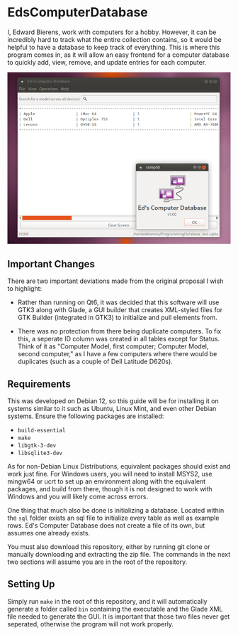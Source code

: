 # EdsComputerDatabase
I, Edward Bierens, work with computers for a hobby. However, it can be incredibly hard to track what the entire collection contains, so it would be helpful to have a database to keep track of everything. This is where this program comes in, as it will allow an easy frontend for a computer database to quickly add, view, remove, and update entries for each computer.

![Picture of EdsComputerDatabase](preview.png)

## Important Changes
There are two important deviations made from the original proposal I wish to highlight:

- Rather than running on Qt6, it was decided that this software will use GTK3 along with Glade, a GUI builder that creates XML-styled files for GTK Builder (integrated in GTK3) to initialize and pull elements from.

- There was no protection from there being duplicate computers. To fix this, a seperate ID column was created in all tables except for Status. Think of it as "Computer Model, first computer; Computer Model, second computer," as I have a few computers where there would be duplicates (such as a couple of Dell Latitude D620s).

## Requirements
This was developed on Debian 12, so this guide will be for installing it on systems similar to it such as Ubuntu, Linux Mint, and even other Debian systems. Ensure the following packages are installed:

- `build-essential`
- `make`
- `libgtk-3-dev`
- `libsqlite3-dev`

As for non-Debian Linux Distributions, equivalent packages should exist and work just fine. For Windows users, you will need to install MSYS2, use mingw64 or ucrt to set up an environment along with the equivalent packages, and build from there, though it is not designed to work with Windows and you will likely come across errors.

One thing that much also be done is initializing a database. Located within the `sql` folder exists an sql file to initialize every table as well as example rows. Ed's Computer Database does not create a file of its own, but assumes one already exists.

You must also download this repository, either by running git clone or manually downloading and extracting the zip file. The commands in the next two sections will assume you are in the root of the repository.

## Setting Up
Simply run `make` in the root of this repository, and it will automatically generate a folder called `bin` containing the executable and the Glade XML file needed to generate the GUI. It is important that those two files never get seperated, otherwise the program will not work properly.
